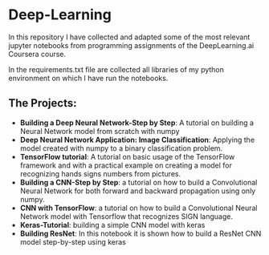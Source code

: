 # Deep-Learning
In this repository I have collected and adapted some of the most relevant jupyter notebooks from programming assignments of the DeepLearning.ai Coursera course.

In the requirements.txt file are collected all libraries of my python environment on which I have run the notebooks.

## The Projects:
- **Building a Deep Neural Network-Step by Step**: A tutorial on building a Neural Network model from scratch with numpy
- **Deep Neural Network Application: Image Classification**: Applying the model created with numpy to a binary classification problem.
- **TensorFlow tutorial**: A tutorial on basic usage of the TensorFlow framework and with a practical example on creating a model for recognizing hands signs numbers from pictures.
- **Building a CNN-Step by Step**: a tutorial on how to build a Convolutional Neural Network for both forward and backward propagation using only numpy.
- **CNN with TensorFlow**: a tutorial on how to build a Convolutional Neural Network model with Tensorflow that recognizes SIGN language.
- **Keras-Tutorial**: building a simple CNN model with keras
- **Building ResNet**: In this notebook it is shown how to build a ResNet CNN model step-by-step using keras

